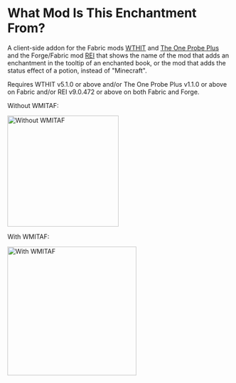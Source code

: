 # What Mod Is This Enchantment From?

A client-side addon for the Fabric mods [WTHIT](https://github.com/badasintended/wthit "What The Hell Is That?") and [The One Probe Plus](https://github.com/Alpha-s-Stuff/TOP-Plus "The One Probe Plus") and the Forge/Fabric mod [REI](https://github.com/shedaniel/RoughlyEnoughItems "Roughly Enough Items") that shows the name of the mod that adds an enchantment in the tooltip of an enchanted book, or the mod that adds the status effect of a potion, instead of "Minecraft".

Requires WTHIT v5.1.0 or above and/or The One Probe Plus v1.1.0 or above on Fabric and/or REI v9.0.472 or above on both Fabric and Forge.

Without WMITAF:

<img src="https://i.imgur.com/gVfb1dE.png" alt="Without WMITAF" width="250">

With WMITAF:

<img src="https://i.imgur.com/8K8wpqj.png" alt="With WMITAF" width="290">
